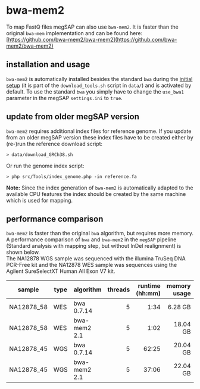 # bwa-mem2

To map FastQ files megSAP can also use `bwa-mem2`. It is faster than the original `bwa-mem` implementation and can be found here: 
[https://github.com/bwa-mem2/bwa-mem2](https://github.com/bwa-mem2/bwa-mem2)


## installation and usage

`bwa-mem2` is automatically installed besides the standard `bwa` during the [initial setup](install_unix.md#initial-setup) (it is part of the `download_tools.sh` script in `data/`) and is activated by default. To use the standard `bwa` you simply have to change the `use_bwa1` parameter in the megSAP `settings.ini` to `true`.

## update from older megSAP version
`bwa-mem2` requires additional index files for reference genome. If you update from an older megSAP version these index files have to be created either by (re-)run the reference download script:
	
	> data/download_GRCh38.sh

Or run the genome index script:

    > php src/Tools/index_genome.php -in reference.fa


**Note:** Since the index generation of `bwa-mem2` is automatically adapted to the available CPU features the index should be created by the same machine which is used for mapping.



## performance comparison

`bwa-mem2` is faster than the original `bwa` algorithm, but requires more memory. A performance comparison of `bwa` and `bwa-mem2` in the `megSAP` pipeline (Standard analysis with mapping step, but without InDel realignment) is shown below.     
The NA12878 WGS sample was sequenced with the illumina TruSeq DNA PCR-Free kit and the NA12878 WES sample was sequences using the Agilent SureSelectXT Human All Exon V7 kit.

| sample     | type | algorithm  | threads | runtime (hh:mm) | memory usage |
|------------|------|------------|--------:|----------------:|-------------:|
| NA12878_58 | WES  |bwa 0.7.14  |     5   |             1:34|       6.28 GB|
| NA12878_58 | WES  |bwa-mem2 2.1|     5   |             1:02|      18.04 GB|
| NA12878_45 | WGS  |bwa 0.7.14  |     5   |            62:25|      20.04 GB|
| NA12878_45 | WGS  |bwa-mem2 2.1|     5   |            37:06|      22.04 GB|

